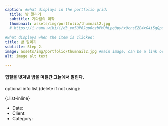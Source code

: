 ```yaml
---
caption: #what displays in the portfolio grid:
  title: 밤 말리기
  subtitle: 기다림의 미학
  thumbnail: assets/img/portfolio/thumnail2.jpg
  # https://i.namu.wiki/i/d3_vm5OP6Jgp6ozbPMOhLpq0pyhx9cnsEZB4xG4i5gQpC4scJt-UOqvF8uPTwj1Bd8M_LzCE1dENUJ4FfnpnlA.webp
  
#what displays when the item is clicked:
title: 밤 말리기
subtitle: Step 2.
image: assets/img/portfolio/thumnail2.jpg #main image, can be a link or a file in assets/img/portfolio
alt: image alt text

---
```

#### 껍질을 벗겨낸 밤을 며칠간 그늘에서 말린다.

optional info list (delete if not using):

{:.list-inline} 
- Date: 
- Client: 
- Category: 

